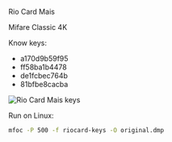 Rio Card Mais

Mifare Classic 4K

Know keys:

- a170d9b59f95
- ff58ba1b4478
- de1fcbec764b
- 81bfbe8cacba

![Rio Card Mais keys](/riocard.png)

Run on Linux:

```sh
mfoc -P 500 -f riocard-keys -O original.dmp
```